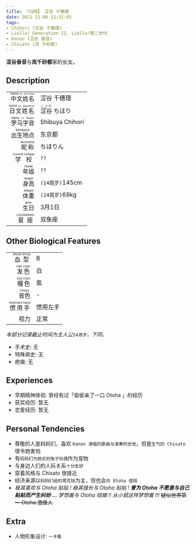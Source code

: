 ```yaml
---
title: 「归档】 涩谷 千穗理
date: 2021-11-06 11:31:01
tags:
- Chihori (涩谷 千穗理)
- Liella! Generation II, Liella!第二世代
- Kanon (涩谷 香音)
- Chisato (岚 千砂都)
---
```


**涩谷香音**与**岚千砂都**家的长女。

<!-- more -->

## Description

|   |   |
|--:|:--|
| <ruby>中文姓名<rt>Name <code>in Chinese</code></rt></ruby> | 涩谷 千穗理 |
| <ruby>日文姓名<rt>Name <code>in Japanese</code></rt></ruby> | <ruby>涩谷<rt>しぶや</rt></ruby> ちほり |
| <ruby>罗马字音<rt>Name <code>in Roman</code></rt></ruby> | Shibuya Chihori |
| <ruby>出生地点<rt>Birthplace</rt></ruby> | 东京都 |
| <ruby>昵称<rt>Nickname</rt></ruby> | ちほりん |
| <ruby>学校<rt>Current College</rt></ruby> | `??` |
| <ruby>年级<rt>Grade</rt></ruby> | `??` |
| <ruby>身高<rt>Height</rt></ruby> | `(14周岁)`145cm |
| <ruby>体重<rt>Weight</rt></ruby> | `(14周岁)`69kg |
| <ruby>生日<rt>Birth</rt></ruby> | 3月1日 |
| <ruby>星座<rt>Constellation</rt></ruby> | 双鱼座 |

## Other Biological Features

|   |   |
|--:|:--|
| <ruby>血型<rt>Blood Group</rt></ruby> | B |
| <ruby>发色<rt>Hair Color</rt></ruby> | 白 |
| <ruby>瞳色<rt>Eye Color</rt></ruby> | 紫 |
| <ruby>音色<rt>Timbre</rt></ruby> | - |
| <ruby>惯用手<rt>Dominant Hand</rt></ruby> | 惯用左手 |
| <ruby>视力<rt></rt></ruby> | 正常 |

*本部分记录截止时间为主人公`14周岁`，下同。*

* 手术史: 无
* 特殊病史: 无
* 疤痕: 无

## Experiences

* 早期精神体验: 曾经有过「偷偷亲了一口 Otoha 」的经历
* 获奖经历: 暂无
* 恋爱经历: 暂无

## Personal Tendencies

* 尊敬的人是妈妈们，喜欢 `Kanon 演唱的歌曲与演奏的吉他`，但是`生气的 Chisato` 很令她害怕
* 有`妈妈们为她买的兔子玩偶`作为宠物
* 与身边人们的人际关系`十分友好`
* 穿着风格与 Chisato 很接近
* 经济来源以`妈妈们给的零花钱`为主，但也会`向 Otoha 借钱`
* *极其喜欢与 Otoha 贴贴 ! 极其擅长与 Otoha 贴贴 ! **曾为 Otoha 不愿意与自己贴贴而产生纠纷 ...** 梦想着与 Otoha 结婚 !! 从小就这样梦想着 !!!* ~~疑似世界第一 Otoha 激推人~~

## Extra

* 人物形象设计: `一卡桑`
